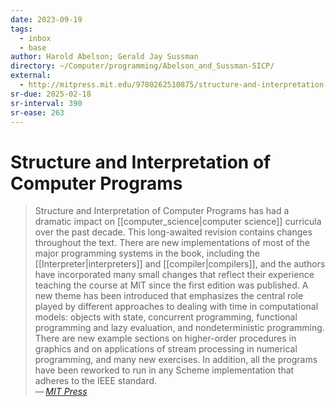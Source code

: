 ```yaml
---
date: 2023-09-19
tags:
  - inbox
  - base
author: Harold Abelson; Gerald Jay Sussman
directory: ~/Computer/programming/Abelson_and_Sussman-SICP/
external:
  - http://mitpress.mit.edu/9780262510875/structure-and-interpretation-of-computer-programs/
sr-due: 2025-02-18
sr-interval: 390
sr-ease: 263
---
```

# Structure and Interpretation of Computer Programs

> Structure and Interpretation of Computer Programs has had a dramatic impact on
> [[computer_science|computer science]] curricula over the past decade. This
> long-awaited revision contains changes throughout the text. There are new
> implementations of most of the major programming systems in the book,
> including the [[Interpreter|interpreters]] and [[compiler|compilers]], and the
> authors have incorporated many small changes that reflect their experience
> teaching the course at MIT since the first edition was published. A new theme
> has been introduced that emphasizes the central role played by different
> approaches to dealing with time in computational models: objects with state,
> concurrent programming, functional programming and lazy evaluation, and
> nondeterministic programming. There are new example sections on higher-order
> procedures in graphics and on applications of stream processing in numerical
> programming, and many new exercises. In addition, all the programs have been
> reworked to run in any Scheme implementation that adheres to the IEEE
> standard.\
> — <cite>[MIT Press](http://mitpress.mit.edu/9780262510875/structure-and-interpretation-of-computer-programs/)</cite>


